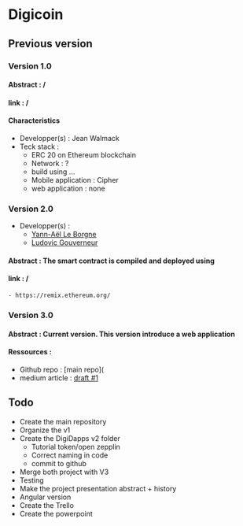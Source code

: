 # Digicoin

## Previous version 

### Version 1.0
 #### Abstract : /
 #### link : /
 #### Characteristics
 - Developper(s) : Jean Walmack
 - Teck stack : 
    - ERC 20 on Ethereum blockchain
    - Network : ?
    - build using ...
    - Mobile application : Cipher
    - web application : none

### Version 2.0
  - Developper(s) : 
    - [Yann-Aël Le Borgne](https://www.linkedin.com/in/yannaelb/)
    - [Ludovic Gouverneur](https://www.linkedin.com/in/LGouverneur6921/)
 #### Abstract : The smart contract is compiled and deployed using  
 #### link : /
    - https://remix.ethereum.org/
  
### Version 3.0
 #### Abstract : Current version. This version introduce a web application
 #### Ressources : 
 - Github repo : [main repo](
 - medium article : [draft #1](https://medium.com/@ludovic.gouverneur/digicoin-project-an-experimental-and-local-digital-economy-feb-2019-1b460f22d68a)

## Todo

- Create the main repository
- Organize the v1
- Create the DigiDapps v2 folder
  - Tutorial token/open zepplin
  - Correct naming in code
  - commit to github
- Merge both project with V3
- Testing
- Make the project presentation abstract + history
- Angular version
- Create the Trello
- Create the powerpoint



 
